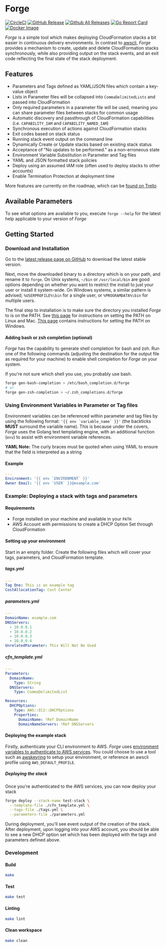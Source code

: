 # Forge

[![CircleCI](https://img.shields.io/circleci/project/github/nathandines/forge/master.svg)](https://circleci.com/gh/nathandines/forge)
[![GitHub Release](https://img.shields.io/github/release/nathandines/forge.svg)](https://github.com/nathandines/forge/releases/latest)
[![Github All Releases](https://img.shields.io/github/downloads/nathandines/forge/total.svg)](https://github.com/nathandines/forge/releases)
[![Go Report Card](https://goreportcard.com/badge/github.com/nathandines/forge)](https://goreportcard.com/report/github.com/nathandines/forge)
[![Docker Image](https://img.shields.io/badge/docker-nathandines%2Fforge-blue.svg)](https://hub.docker.com/r/nathandines/forge/)

_Forge_ is a simple tool which makes deploying CloudFormation stacks a bit
easier in continuous delivery environments. In contrast to
[awscli](https://github.com/aws/aws-cli), _Forge_ provides a mechanism to
create, update and delete CloudFormation stacks synchronously, while also
providing output on the stack events, and an exit code reflecting the final
state of the stack deployment.

## Features

- Parameters and Tags defined as YAML/JSON files which contain a key-value
  object
- Lists in Parameter files will be collapsed into `CommaDelimitedLists` and
  passed into CloudFormation
- Only required parameters in a parameter file will be used, meaning you can
  share parameter files between stacks for common usage
- Automatic discovery and passthrough of CloudFormation capabilities (i.e.
  `CAPABILITY_IAM` and `CAPABILITY_NAMED_IAM`)
- Synchronous execution of actions against CloudFormation stacks
- Exit codes based on stack status
- Running stack event output on the command line
- Dynamically Create or Update stacks based on existing stack status
- Acceptance of "No updates to be performed." as a non-erroneous state
- Environment Variable Substitution in Parameter and Tag files
- YAML and JSON formatted stack policies
- Deploy using an assumed IAM role (often used to deploy stacks to other
  accounts)
- Enable Termination Protection at deployment time

More features are currently on the roadmap, which can be [found on
Trello](https://trello.com/b/ECuGN86A)

## Available Parameters

To see what options are available to you, execute `forge --help` for the latest
help applicable to your version of _Forge_

## Getting Started

### Download and Installation

Go to the [latest release page on
GitHub](https://github.com/nathandines/forge/releases/latest) to download the
latest stable version.

Next, move the downloaded binary to a directory which is on your path, and
rename it to `forge`. On Unix systems, `~/bin` or `/usr/local/bin` are good
options depending on whether you want to restrict the install to just your user
or install it system-wide. On Windows systems, a similar pattern is advised;
`%USERPROFILE%\bin` for a single user, or `%PROGRAMDATA%\bin` for multiple
users.

The final step to installation is to make sure the directory you installed
_Forge_ to is on the PATH. See [this
page](https://stackoverflow.com/questions/14637979/how-to-permanently-set-path-on-linux)
for instructions on setting the PATH on Linux and Mac. [This
page](https://stackoverflow.com/questions/1618280/where-can-i-set-path-to-make-exe-on-windows)
contains instructions for setting the PATH on Windows.

#### Adding bash or zsh completion (optional)

_Forge_ has the capability to generate shell completion for bash and zsh. Run
one of the following commands (adjusting the destination for the output file as
required for your machine) to enable shell completion for _Forge_ on your
system.

If you're not sure which shell you use, you probably use bash.

```sh
forge gen-bash-completion > /etc/bash_completion.d/forge
# or
forge gen-zsh-completion > ~/.zsh_completions.d/forge
```

### Using Environment Variables in Parameter or Tag files

Environment variables can be referenced within parameter and tag files by using
the following format: ``'{{ env `variable_name` }}'`` (the backticks **MUST**
surround the variable name). This is because under the covers, _Forge_ uses the
Golang text templating engine, with an additional function (`env`) to assist
with environment variable references.

**YAML Note:** The curly braces must be quoted when using YAML to ensure that
the field is interpreted as a string

#### Example

```yaml
---
Environment: '{{ env `ENVIRONMENT` }}'
Owner Email: '{{ env `USER` }}@example.com'
```

### Example: Deploying a stack with tags and parameters

#### Requirements

- Forge installed on your machine and available in your `PATH`
- AWS Account with permissions to create a DHCP Option Set through
  CloudFormation

#### Setting up your environment

Start in an empty folder. Create the following files which will cover your tags,
parameters, and CloudFormation template.

##### tags.yml

```yaml
---
Tag One: This is an example tag
CostAllocationTag: Cost Center
```

##### parameters.yml

```yaml
---
DomainName: example.com
DNSServers:
  - 10.0.0.1
  - 10.0.0.2
  - 10.0.0.3
  - 10.0.0.4
UnrelatedParameter: This Will Not Be Used
```

##### cfn_template.yml

```yaml
---
Parameters:
  DomainName:
    Type: String
  DNSServers:
    Type: CommaDelimitedList

Resources:
  DHCPOptions:
    Type: AWS::EC2::DHCPOptions
    Properties:
      DomainName: !Ref DomainName
      DomainNameServers: !Ref DNSServers
```

#### Deploying the example stack

Firstly, authenticate your CLI environment to AWS. _Forge_ uses [environment
variables to authenticate to AWS
services](https://docs.aws.amazon.com/cli/latest/userguide/cli-environment.html).
You could choose to use a tool such as
[awskeyring](https://github.com/vibrato/awskeyring) to setup your environment,
or reference an awscli profile using `AWS_DEFAULT_PROFILE`.

##### Deploying the stack

Once you're authenticated to the AWS services, you can now deploy your stack

```sh
forge deploy --stack-name test-stack \
  --template-file ./cfn_template.yml \
  --tags-file ./tags.yml \
  --parameters-file ./parameters.yml
```

During deployment, you'll see event output of the creation of the stack. After
deployment, upon logging into your AWS account, you should be able to see a new
DHCP option set which has been deployed with the tags and parameters defined
above.

### Development

#### Build

```sh
make
```

#### Test

```sh
make test
```

#### Linting

```sh
make lint
```

#### Clean workspace

```sh
make clean
```
